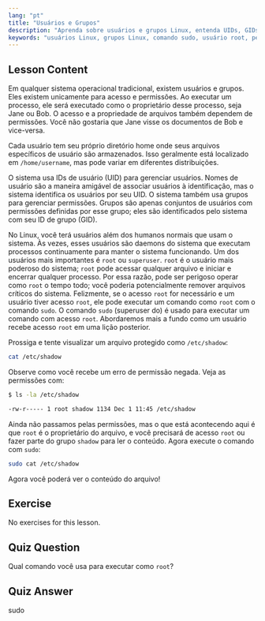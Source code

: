 ```yaml
---
lang: "pt"
title: "Usuários e Grupos"
description: "Aprenda sobre usuários e grupos Linux, entenda UIDs, GIDs e o usuário root. Descubra como usar o comando sudo para permissões elevadas. Comece sua jornada no Linux!"
keywords: "usuários Linux, grupos Linux, comando sudo, usuário root, permissões Linux, tutorial Linux, Linux para iniciantes, guia Linux"
---
```


## Lesson Content

Em qualquer sistema operacional tradicional, existem usuários e grupos. Eles existem unicamente para acesso e permissões. Ao executar um processo, ele será executado como o proprietário desse processo, seja Jane ou Bob. O acesso e a propriedade de arquivos também dependem de permissões. Você não gostaria que Jane visse os documentos de Bob e vice-versa.

Cada usuário tem seu próprio diretório home onde seus arquivos específicos de usuário são armazenados. Isso geralmente está localizado em `/home/username`, mas pode variar em diferentes distribuições.

O sistema usa IDs de usuário (UID) para gerenciar usuários. Nomes de usuário são a maneira amigável de associar usuários à identificação, mas o sistema identifica os usuários por seu UID. O sistema também usa grupos para gerenciar permissões. Grupos são apenas conjuntos de usuários com permissões definidas por esse grupo; eles são identificados pelo sistema com seu ID de grupo (GID).

No Linux, você terá usuários além dos humanos normais que usam o sistema. Às vezes, esses usuários são daemons do sistema que executam processos continuamente para manter o sistema funcionando. Um dos usuários mais importantes é `root` ou `superuser`. `root` é o usuário mais poderoso do sistema; `root` pode acessar qualquer arquivo e iniciar e encerrar qualquer processo. Por essa razão, pode ser perigoso operar como `root` o tempo todo; você poderia potencialmente remover arquivos críticos do sistema. Felizmente, se o acesso `root` for necessário e um usuário tiver acesso `root`, ele pode executar um comando como `root` com o comando `sudo`. O comando `sudo` (superuser do) é usado para executar um comando com acesso `root`. Abordaremos mais a fundo como um usuário recebe acesso `root` em uma lição posterior.

Prossiga e tente visualizar um arquivo protegido como `/etc/shadow`:

```bash
cat /etc/shadow
```

Observe como você recebe um erro de permissão negada. Veja as permissões com:

```bash
$ ls -la /etc/shadow

-rw-r----- 1 root shadow 1134 Dec 1 11:45 /etc/shadow
```

Ainda não passamos pelas permissões, mas o que está acontecendo aqui é que `root` é o proprietário do arquivo, e você precisará de acesso `root` ou fazer parte do grupo `shadow` para ler o conteúdo. Agora execute o comando com `sudo`:

```bash
sudo cat /etc/shadow
```

Agora você poderá ver o conteúdo do arquivo!

## Exercise

No exercises for this lesson.

## Quiz Question

Qual comando você usa para executar como `root`?

## Quiz Answer

sudo
